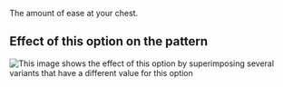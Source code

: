 The amount of ease at your chest.

## Effect of this option on the pattern

![This image shows the effect of this option by superimposing several variants that have a different value for this option](tamiko\_chestease\_sample.svg "Effect of this option on the pattern")
